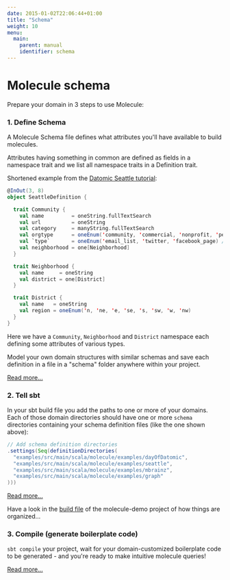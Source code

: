 ```yaml
---
date: 2015-01-02T22:06:44+01:00
title: "Schema"
weight: 10
menu:
  main:
    parent: manual
    identifier: schema
---
```


# Molecule schema

Prepare your domain in 3 steps to use Molecule:

### 1. Define Schema

A Molecule Schema file defines what attributes you'll have available to build molecules.

Attributes having something in common are defined as fields in a namespace trait and we list all namespace traits in a Definition trait. 

Shortened example from the [Datomic Seattle tutorial](http://docs.datomic.com/tutorial.html):

```scala
@InOut(3, 8)
object SeattleDefinition {

  trait Community {
    val name         = oneString.fullTextSearch
    val url          = oneString
    val category     = manyString.fullTextSearch
    val orgtype      = oneEnum('community, 'commercial, 'nonprofit, 'personal)
    val `type`       = oneEnum('email_list, 'twitter, 'facebook_page) // + more...
    val neighborhood = one[Neighborhood]
  }

  trait Neighborhood {
    val name     = oneString
    val district = one[District]
  }

  trait District {
    val name   = oneString
    val region = oneEnum('n, 'ne, 'e, 'se, 's, 'sw, 'w, 'nw)
  }
}
```

Here we have a `Community`, `Neighborhood` and `District` namespace each defining some attributes of various types.

Model your own domain structures with similar schemas and save each definition in a file in a "schema" folder anywhere within your project.

[Read more...](/manual/schema/files) 


### 2. Tell sbt

In your sbt build file you add the paths to one or more of your domains. Each of those domain directories should have one or more `schema` directories containing your schema definition files (like the one shown above):

```scala
// Add schema definition directories
.settings(Seq(definitionDirectories(
  "examples/src/main/scala/molecule/examples/dayOfDatomic",
  "examples/src/main/scala/molecule/examples/seattle",
  "examples/src/main/scala/molecule/examples/mbrainz",
  "examples/src/main/scala/molecule/examples/graph"
)))
```

[Read more...](/manual/schema/files) 

Have a look in the [build file](https://github.com/scalamolecule/molecule-demo/blob/master/build.sbt#L30-L33) of the molecule-demo project of how things are organized...


### 3. Compile (generate boilerplate code)

`sbt compile` your project, wait for your domain-customized boilerplate code to be generated - and you're ready to make intuitive molecule queries!

[Read more...](/manual/schema/files) 
